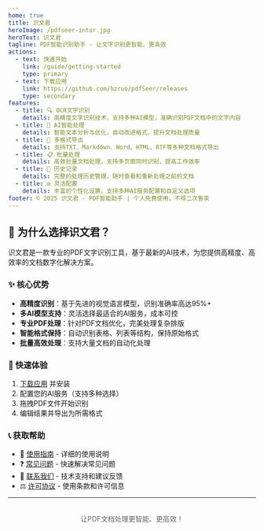 ```yaml
---
home: true
title: 识文君
heroImage: /pdfseer-intor.jpg
heroText: 识文君
tagline: PDF智能识别助手 - 让文字识别更智能、更高效
actions:
  - text: 快速开始
    link: /guide/getting-started
    type: primary
  - text: 下载应用
    link: https://github.com/hzruo/pdfSeer/releases
    type: secondary
features:
  - title: 🔍 OCR文字识别
    details: 高精度文字识别技术，支持多种AI模型，准确识别PDF文档中的文字内容
  - title: 🤖 AI智能处理
    details: 智能文本分析与优化，自动改进格式，提升文档处理质量
  - title: 📝 多格式导出
    details: 支持TXT、Markdown、Word、HTML、RTF等多种文档格式导出
  - title: 📋 批量处理
    details: 高效批量文档处理，支持多页面同时识别，提高工作效率
  - title: 💾 历史记录
    details: 完整的处理历史管理，随时查看和重新处理之前的文档
  - title: ⚙️ 灵活配置
    details: 丰富的个性化设置，支持多种AI服务配置和自定义选项
footer: © 2025 识文君 - PDF智能助手 | 个人免费使用，不得二次售卖
---
```


## 🎯 为什么选择识文君？

识文君是一款专业的PDF文字识别工具，基于最新的AI技术，为您提供高精度、高效率的文档数字化解决方案。

### ✨ 核心优势

- **高精度识别**：基于先进的视觉语言模型，识别准确率高达95%+
- **多AI模型支持**：灵活选择最适合的AI服务，成本可控
- **专业PDF处理**：针对PDF文档优化，完美处理复杂排版
- **智能格式保持**：自动识别表格、列表等结构，保持原始格式
- **批量高效处理**：支持大量文档的自动化处理

### 🚀 快速体验

1. [下载应用](https://github.com/hzruo/pdfSeer/releases) 并安装
2. 配置您的AI服务（支持多种选择）
3. 拖拽PDF文件开始识别
4. 编辑结果并导出为所需格式

### 📞 获取帮助

- 📖 [使用指南](/guide/getting-started) - 详细的使用说明
- ❓ [常见问题](/faq/) - 快速解决常见问题
- 📧 [联系我们](mailto:hzruo@outlook.com) - 技术支持和建议反馈
- ⚖️ [许可协议](/about/license) - 使用条款和许可信息

---

<div style="text-align: center; margin-top: 2rem; color: #666;">
  <p>让PDF文档处理更智能、更高效！</p>
</div>

